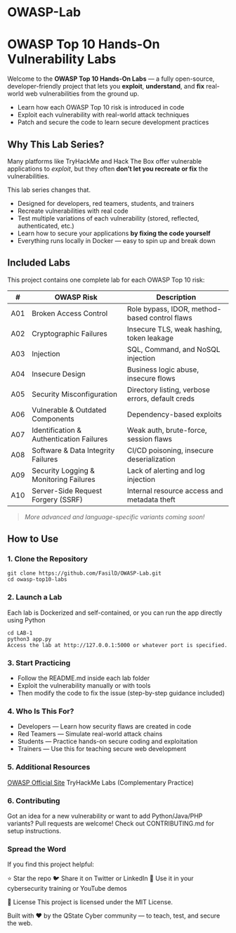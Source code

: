 # OWASP-Lab
# OWASP Top 10 Hands-On Vulnerability Labs

Welcome to the **OWASP Top 10 Hands-On Labs** — a fully open-source, developer-friendly project that lets you **exploit**, **understand**, and **fix** real-world web vulnerabilities from the ground up.

- Learn how each OWASP Top 10 risk is introduced in code  
- Exploit each vulnerability with real-world attack techniques  
- Patch and secure the code to learn secure development practices

## Why This Lab Series?

Many platforms like TryHackMe and Hack The Box offer vulnerable applications to *exploit*, but they often **don’t let you recreate or fix** the vulnerabilities.

This lab series changes that.

- Designed for developers, red teamers, students, and trainers  
- Recreate vulnerabilities with real code  
- Test multiple variations of each vulnerability (stored, reflected, authenticated, etc.)  
- Learn how to secure your applications **by fixing the code yourself**  
- Everything runs locally in Docker — easy to spin up and break down


## Included Labs

This project contains one complete lab for each OWASP Top 10 risk:

| #   | OWASP Risk                               | Description                                      |
| --- | ---------------------------------------- | ------------------------------------------------ |
| A01 | Broken Access Control                    | Role bypass, IDOR, method-based control flaws    |
| A02 | Cryptographic Failures                   | Insecure TLS, weak hashing, token leakage        |
| A03 | Injection                                | SQL, Command, and NoSQL injection                |
| A04 | Insecure Design                          | Business logic abuse, insecure flows             |
| A05 | Security Misconfiguration                | Directory listing, verbose errors, default creds |
| A06 | Vulnerable & Outdated Components         | Dependency-based exploits                        |
| A07 | Identification & Authentication Failures | Weak auth, brute-force, session flaws            |
| A08 | Software & Data Integrity Failures       | CI/CD poisoning, insecure deserialization        |
| A09 | Security Logging & Monitoring Failures   | Lack of alerting and log injection               |
| A10 | Server-Side Request Forgery (SSRF)       | Internal resource access and metadata theft      |

> *More advanced and language-specific variants coming soon!*

## How to Use

### 1. Clone the Repository

```
git clone https://github.com/FasilD/OWASP-Lab.git
cd owasp-top10-labs
```
### 2. Launch a Lab
Each lab is Dockerized and self-contained, or you can run the app directly using Python
```
cd LAB-1
python3 app.py
Access the lab at http://127.0.0.1:5000 or whatever port is specified.
```

### 3. Start Practicing
- Follow the README.md inside each lab folder
- Exploit the vulnerability manually or with tools
- Then modify the code to fix the issue (step-by-step guidance included)

### 4. Who Is This For?
- Developers — Learn how security flaws are created in code
- Red Teamers — Simulate real-world attack chains
- Students — Practice hands-on secure coding and exploitation
- Trainers — Use this for teaching secure web development
### 5. Additional Resources

[OWASP Official Site](https://owasp.org/www-project-top-ten/)
TryHackMe Labs (Complementary Practice)

### 6. Contributing
Got an idea for a new vulnerability or want to add Python/Java/PHP variants?
Pull requests are welcome! Check out CONTRIBUTING.md for setup instructions.

### Spread the Word
If you find this project helpful:

⭐ Star the repo
🐦 Share it on Twitter or LinkedIn
🎥 Use it in your cybersecurity training or YouTube demos

📄 License
This project is licensed under the MIT License.

Built with ❤️ by the QState Cyber community — to teach, test, and secure the web.
